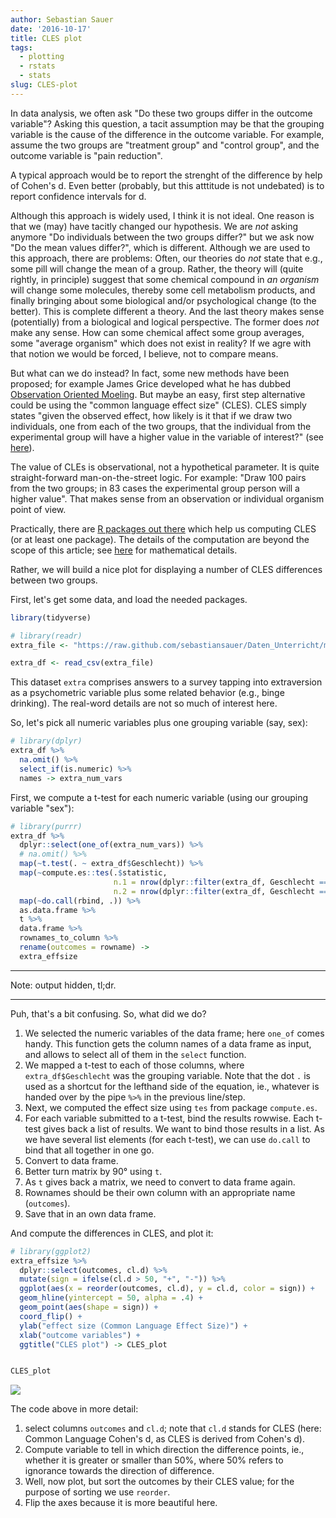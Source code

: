 ```yaml
---
author: Sebastian Sauer
date: '2016-10-17'
title: CLES plot
tags:
  - plotting
  - rstats
  - stats
slug: CLES-plot
---
```




In data analysis, we often ask "Do these two groups differ in the outcome variable"? Asking this question, a tacit assumption may be that the grouping variable is the cause of the difference in the outcome variable. For example, assume the two groups are "treatment group" and "control group", and the outcome variable is "pain reduction".

A typical approach would be to report the strenght of the difference by help of Cohen's d. Even better (probably, but this atttitude is not undebated) is to report confidence intervals for d.

Although this approach is widely used, I think it is not ideal. One reason is that we (may) have tacitly changed our hypothesis. We are *not* asking anymore "Do individuals between the two groups differ?" but we ask now "Do the mean values differ?", which is different. Although we are used to this approach, there are problems: Often, our theories do *not* state that e.g., some pill will change the mean of a group. Rather, the theory will (quite rightly, in principle) suggest that some chemical compound in *an organism* will change some molecules, thereby some cell metabolism products, and finally bringing about some biological and/or psychological change (to the better). This is complete different a theory. And the last theory makes sense (potentially) from a biological and logical perspective. The former does *not* make any sense. How can some chemical affect some group averages, some "average organism" which does not exist in reality? If we agre with that notion we would be forced, I believe, not to compare means.

But what can we do instead? In fact, some new methods have been proposed; for example James Grice developed what he has dubbed [Observation Oriented Moeling](http://store.elsevier.com/Observation-Oriented-Modeling/James-Grice/isbn-9780123851949/). But maybe an easy, first step alternative could be using the "common language effect size" (CLES). CLES simply states "given the observed effect, how likely is it that if we draw two individuals, one from each of the two groups, that the individual from the experimental group will have a higher value in the variable of interest?" (see [here](http://core.ecu.edu/psyc/wuenschk/docs30/CL.pdf)).

The value of CLEs is observational, not a hypothetical parameter. It is quite straight-forward man-on-the-street logic. For example: "Draw 100 pairs from the two groups; in 83 cases the experimental group person will a higher value". That makes sense from an observation or individual organism point of view.

Practically, there are [R packages out there](https://cran.r-project.org/web/packages/compute.es/compute.es.pdf) which help us computing CLES (or at least one package). The details of the computation are beyond the scope of this article; see [here](http://core.ecu.edu/psyc/wuenschk/docs30/CL.pdf) for mathematical details.


Rather, we will build a nice plot for displaying a number of CLES differences between two groups.

First, let's get some data, and load the needed packages.


```r
library(tidyverse)
```




```r
# library(readr)
extra_file <- "https://raw.github.com/sebastiansauer/Daten_Unterricht/master/extra.csv"

extra_df <- read_csv(extra_file)
```

This dataset `extra` comprises answers to a survey tapping into extraversion as a psychometric variable plus some related behavior (e.g., binge drinking). The real-word details are not so much of interest here.

So, let's pick all numeric variables plus one grouping variable (say, sex):


```r
# library(dplyr)
extra_df %>% 
  na.omit() %>% 
  select_if(is.numeric) %>% 
  names -> extra_num_vars
```


First, we compute a t-test for each numeric variable (using our grouping variable "sex"):


```r
# library(purrr)
extra_df %>% 
  dplyr::select(one_of(extra_num_vars)) %>% 
  # na.omit() %>% 
  map(~t.test(. ~ extra_df$Geschlecht)) %>% 
  map(~compute.es::tes(.$statistic,
                       n.1 = nrow(dplyr::filter(extra_df, Geschlecht == "Frau")),
                       n.2 = nrow(dplyr::filter(extra_df, Geschlecht == "Mann")))) %>% 
  map(~do.call(rbind, .)) %>% 
  as.data.frame %>% 
  t %>% 
  data.frame %>% 
  rownames_to_column %>% 
  rename(outcomes = rowname) -> 
  extra_effsize
```


___

Note: output hidden, tl;dr.

___



Puh, that's a bit confusing. So, what did we do?

1. We selected the numeric variables of the data frame; here `one_of` comes handy. This function gets the column names of a data frame as input, and allows to select all of them in the `select` function.
2. We mapped a t-test to each of those columns, where `extra_df$Geschlecht` was the grouping variable. Note that the dot `.` is used as a shortcut for the lefthand side of the equation, ie., whatever is handed over by the pipe ` %>% ` in the previous line/step.
3. Next, we computed the effect size using `tes` from package `compute.es`.
4. For each variable submitted to a t-test, bind the results rowwise. Each t-test gives back a list of results. We want to bind those results in a list. As we have several list elements (for each t-test), we can use `do.call` to bind that all together in one go.
5. Convert to data frame.
6. Better turn matrix by 90° using `t`.
7. As `t` gives back a matrix, we need to convert to data frame again.
8. Rownames should be their own column with an appropriate name (`outcomes`).
9. Save that in an own data frame.



And compute the differences in CLES, and plot it:



```r
# library(ggplot2)
extra_effsize %>% 
  dplyr::select(outcomes, cl.d) %>% 
  mutate(sign = ifelse(cl.d > 50, "+", "-")) %>% 
  ggplot(aes(x = reorder(outcomes, cl.d), y = cl.d, color = sign)) + 
  geom_hline(yintercept = 50, alpha = .4) +
  geom_point(aes(shape = sign)) + 
  coord_flip() +
  ylab("effect size (Common Language Effect Size)") +
  xlab("outcome variables") + 
  ggtitle("CLES plot") -> CLES_plot


CLES_plot
```

![](https://sebastiansauer.github.io/images/2016-10-17/unnamed-chunk-5-1.png)


The code above in more detail:

1. select columns `outcomes` and `cl.d`; note that `cl.d` stands for CLES (here: Common Language Cohen's d, as CLES is derived from Cohen's d).
2. Compute variable to tell in which direction the difference points, ie., whether it is greater or smaller than 50%, where 50% refers to ignorance towards the direction of difference.
3. Well, now plot, but sort the outcomes by their CLES value; for the purpose of sorting we use `reorder`.
4. Flip the axes because it is more beautiful here.

